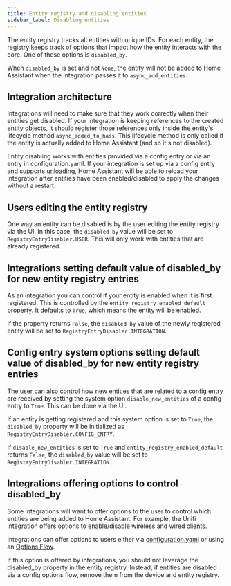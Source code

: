 ```yaml
---
title: Entity registry and disabling entities
sidebar_label: Disabling entities
---
```


The entity registry tracks all entities with unique IDs. For each entity, the registry keeps track of options that impact how the entity interacts with the core. One of these options is `disabled_by`.

When `disabled_by` is set and not `None`, the entity will not be added to Home Assistant when the integration passes it to `async_add_entities`.

## Integration architecture

Integrations will need to make sure that they work correctly when their entities get disabled. If your integration is keeping references to the created entity objects, it should register those references only inside the entity's lifecycle method `async_added_to_hass`. This lifecycle method is only called if the entity is actually added to Home Assistant (and so it's not disabled).

Entity disabling works with entities provided via a config entry or via an entry in configuration.yaml. If your integration is set up via a config entry and supports [unloading](config_entries_index.md#unloading-entries), Home Assistant will be able to reload your integration after entities have been enabled/disabled to apply the changes without a restart.

## Users editing the entity registry

One way an entity can be disabled is by the user editing the entity registry via the UI. In this case, the `disabled_by` value will be set to `RegistryEntryDisabler.USER`. This will only work with entities that are already registered.

## Integrations setting default value of disabled_by for new entity registry entries

As an integration you can control if your entity is enabled when it is first registered. This is controlled by the `entity_registry_enabled_default` property. It defaults to `True`, which means the entity will be enabled.

If the property returns `False`, the `disabled_by` value of the newly registered entity will be set to `RegistryEntryDisabler.INTEGRATION`.

## Config entry system options setting default value of disabled_by for new entity registry entries

The user can also control how new entities that are related to a config entry are received by setting the system option `disable_new_entities` of a config entry to `True`. This can be done via the UI.

If an entity is getting registered and this system option is set to `True`, the `disabled_by` property will be initialized as `RegistryEntryDisabler.CONFIG_ENTRY`.

If `disable_new_entities` is set to `True` and `entity_registry_enabled_default` returns `False`, the `disabled_by` value will be set to `RegistryEntryDisabler.INTEGRATION`.

## Integrations offering options to control disabled_by

Some integrations will want to offer options to the user to control which entities are being added to Home Assistant. For example, the Unifi integration offers options to enable/disable wireless and wired clients.

Integrations can offer options to users either via [configuration.yaml](/configuration_yaml_index.md) or using an [Options Flow](/config_entries_options_flow_handler.md).

If this option is offered by integrations, you should not leverage the disabled_by property in the entity registry. Instead, if entities are disabled via a config options flow, remove them from the device and entity registry.
